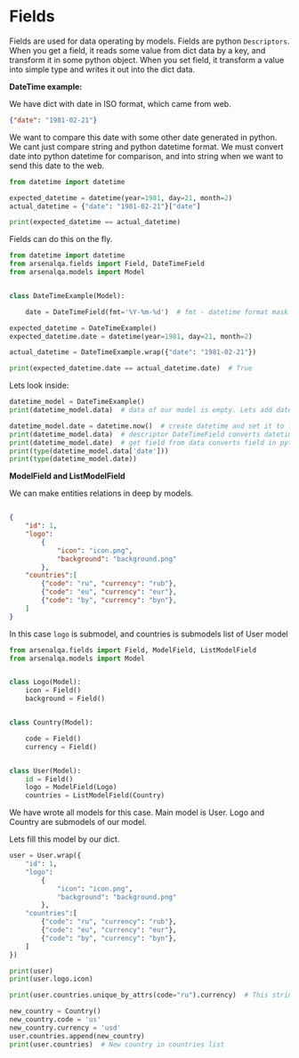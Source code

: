 Fields
========

Fields are used for data operating by models. Fields are python `Descriptors`. When you get a field, it reads
some value from dict data by a key, and transform it in some python object. When you set field, it transform a value into
simple type and writes it out into the dict data.

**DateTime example:**

We have dict with date in ISO format, which came from web.

```json
{"date": "1981-02-21"}
```
We want to compare this date with some other date generated in python. We cant just compare string and python datetime format.
We must convert date into python datetime for comparison, and into string when we want to send this date to the web.

```python
from datetime import datetime

expected_datetime = datetime(year=1981, day=21, month=2)
actual_datetime = {"date": "1981-02-21"}["date"]

print(expected_datetime == actual_datetime)
```

Fields can do this on the fly.

``` python
from datetime import datetime
from arsenalqa.fields import Field, DateTimeField
from arsenalqa.models import Model


class DateTimeExample(Model):

    date = DateTimeField(fmt='%Y-%m-%d')  # fmt - datetime format mask for saving

expected_datetime = DateTimeExample()
expected_datetime.date = datetime(year=1981, day=21, month=2)

actual_datetime = DateTimeExample.wrap({"date": "1981-02-21"})

print(expected_datetime.date == actual_datetime.date)  # True
```

Lets look inside:

``` python
datetime_model = DateTimeExample()
print(datetime_model.data)  # data of our model is empty. Lets add datetime

datetime_model.date = datetime.now()  # create datetime and set it to field date
print(datetime_model.data)  # descriptor DateTimeField converts datetime in str type and saves it into data
print(datetime_model.date)  # get field from data converts field in python datetime
print(type(datetime_model.data['date']))
print(type(datetime_model.date))
```

**ModelField and ListModelField**

We can make entities relations in deep by models.

``` json

{
    "id": 1,
    "logo":
        {
            "icon": "icon.png",
            "background": "background.png"
        },
    "countries":[
        {"code": "ru", "currency": "rub"},
        {"code": "eu", "currency": "eur"},
        {"code": "by", "currency": "byn"},
    ]
}
```
In this case `logo` is submodel, and countries is submodels list of User model

``` python
from arsenalqa.fields import Field, ModelField, ListModelField
from arsenalqa.models import Model


class Logo(Model):
    icon = Field()
    background = Field()


class Country(Model):

    code = Field()
    currency = Field()


class User(Model):
    id = Field()
    logo = ModelField(Logo)
    countries = ListModelField(Country)
```

We have wrote all models for this case. Main model is User. Logo and Country are submodels of our model.

Lets fill this model by our dict.

``` python
user = User.wrap({
    "id": 1,
    "logo":
        {
            "icon": "icon.png",
            "background": "background.png"
        },
    "countries":[
        {"code": "ru", "currency": "rub"},
        {"code": "eu", "currency": "eur"},
        {"code": "by", "currency": "byn"},
    ]
})

print(user)
print(user.logo.icon)

print(user.countries.unique_by_attrs(code="ru").currency)  # This string filters one submodel from countries list and gets country currency

new_country = Country()
new_country.code = 'us'
new_country.currency = 'usd'
user.countries.append(new_country)
print(user.countries)  # New country in countries list
```
